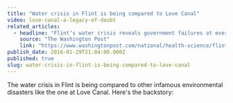 ```yaml
---
title: "Water crisis in Flint is being compared to Love Canal"
video: love-canal-a-legacy-of-doubt
related_articles:
  - headline: "Flint’s water crisis reveals government failures at every level"
    source: "The Washington Post"
    link: "https://www.washingtonpost.com/national/health-science/flints-water-crisis-reveals-government-failures-at-every-level/2016/01/23/03705f0c-c11e-11e5-bcda-62a36b394160_story.html"
publish_date: 2016-01-29T21:04:00.000Z
published: true
slug: water-crisis-in-flint-is-being-compared-to-love-canal
---
```

The water crisis in Flint is being compared to other infamous environmental disasters like the one at Love Canal. Here's the backstory:

